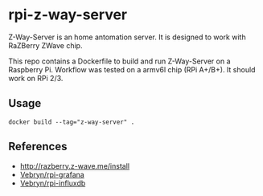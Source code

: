 # rpi-z-way-server
Z-Way-Server is an home antomation server. It is designed to work with RaZBerry ZWave chip.

This repo contains a Dockerfile to build and run Z-Way-Server on a Raspberry Pi. Workflow was tested on a armv6l chip (RPi A+/B+). It should work on RPi 2/3.

## Usage
```
docker build --tag="z-way-server" .
```
## References
* http://razberry.z-wave.me/install
* [Vebryn/rpi-grafana](http://github.com/Vebryn/rpi-grafana)
* [Vebryn/rpi-influxdb](http://github.com/Vebryn/rpi-influxdb)
